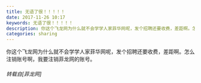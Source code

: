 ```yaml
---
title: 无语了很！！！！！
date: 2017-11-26 10:17
keywords: 无语了很！！！！！
description: 你这个飞龙网为什么就不会学学人家菲华网呢，发个招聘还要收费，差距啊。怎么注销账号啊，我要注销菲龙网的账号。
categories: sharing
---
```

<td class="t_f" id="postmessage_997529">

你这个飞龙网为什么就不会学学人家菲华网呢，发个招聘还要收费，差距啊。怎么注销账号啊，我要注销菲龙网的账号。</td>
###### 转载自[菲龙网]